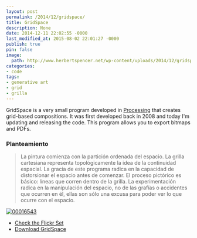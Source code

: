 ```yaml
---
layout: post
permalink: /2014/12/gridspace/
title: GridSpace
description: None
date: 2014-12-11 22:02:55 -0000
last_modified_at: 2015-08-02 22:01:27 -0000
publish: true
pin: false
image:
  path: http://www.herbertspencer.net/wp-content/uploads/2014/12/gridspace-miniature.png
categories:
- code
tags:
- generative art
- grid
- grilla
---
```

GridSpace is a very small program developed in [Processing](http://www.processing.org "Processing Project Website") that creates grid-based compositions. It was first developed back in 2008 and today I'm updating and releasing the code. This program allows you to export bitmaps and PDFs.

### Planteamiento

> La pintura comienza con la partición ordenada del espacio. La grilla cartesiana representa topológicamente la idea de la continuidad espacial. La gracia de este programa radica en la capacidad de distorsionar el espacio antes de comenzar. El proceso pictórico es básico: líneas que corren dentro de la grilla. La experimentación radica en la manipulación del espacio, no de las grafías o accidentes que ocurren en él, ellas son sólo una excusa para poder ver lo que ocurre con el espacio.

[![00016543](http://herbertspencer.net/wp-content/uploads/2014/12/00016543-1010x568.png)](http://herbertspencer.net/wp-content/uploads/2014/12/00016543.png)

* [Check the Flickr Set](https://www.flickr.com/photos/herbert-spencer/sets/72157626663183370/ "Check some examples")
* [Download GridSpace](https://github.com/hspencer/gridspace "GridSpace on Github")
